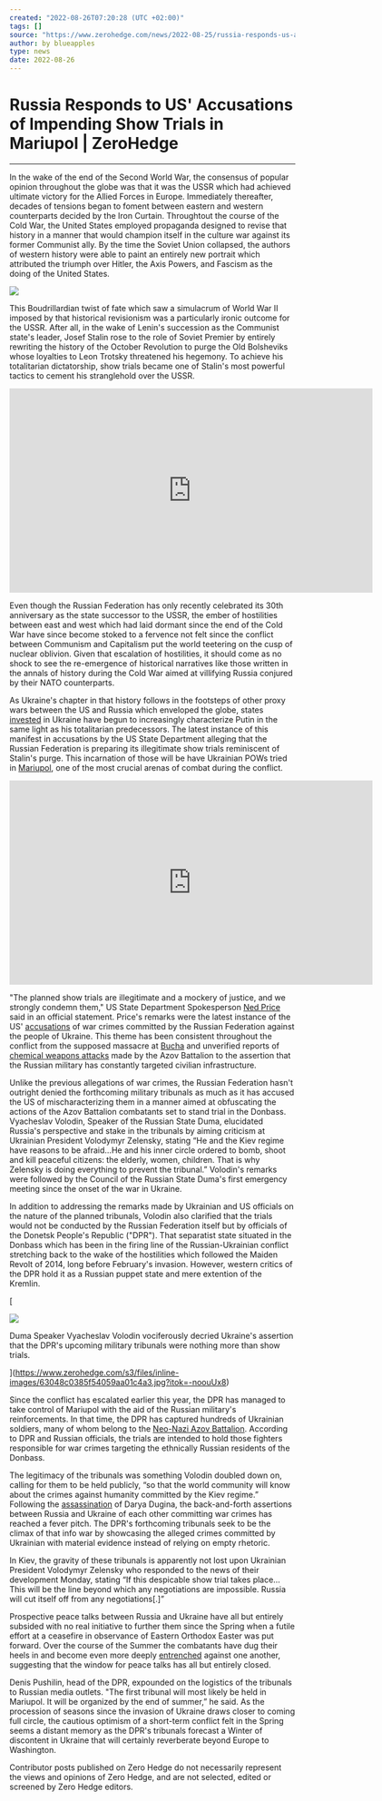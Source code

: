 ```yaml
---
created: "2022-08-26T07:20:28 (UTC +02:00)"
tags: []
source: "https://www.zerohedge.com/news/2022-08-25/russia-responds-us-accusations-impending-show-trials-mariupol"
author: by blueapples
type: news
date: 2022-08-26
---
```


# Russia Responds to US' Accusations of Impending Show Trials in Mariupol | ZeroHedge

---

In the wake of the end of the Second World War, the consensus of popular opinion throughout the globe was that it was the USSR which had achieved ultimate victory for the Allied Forces in Europe. Immediately thereafter, decades of tensions began to foment between eastern and western counterparts decided by the Iron Curtain. Throughtout the course of the Cold War, the United States employed propaganda designed to revise that history in a manner that would champion itself in the culture war against its former Communist ally. By the time the Soviet Union collapsed, the authors of western history were able to paint an entirely new portrait which attributed the triumph over Hitler, the Axis Powers, and Fascism as the doing of the United States.

[![](https://assets.zerohedge.com/s3fs-public/styles/inline_image_mobile/public/inline-images/6eUoctT.png?itok=qk1fX1Df)](https://www.zerohedge.com/s3/files/inline-images/6eUoctT.png?itok=qk1fX1Df)

This Boudrillardian twist of fate which saw a simulacrum of World War II imposed by that historical revisionism was a particularly ironic outcome for the USSR. After all, in the wake of Lenin's succession as the Communist state's leader, Josef Stalin rose to the role of Soviet Premier by entirely rewriting the history of the October Revolution to purge the Old Bolsheviks whose loyalties to Leon Trotsky threatened his hegemony. To achieve his totalitarian dictatorship, show trials became one of Stalin's most powerful tactics to cement his stranglehold over the USSR.

<iframe allowfullscreen="" src="https://www.youtube.com/embed/25JpnWlEfvE" width="640" height="360" frameborder="0"></iframe>

Even though the Russian Federation has only recently celebrated its 30th anniversary as the state successor to the USSR, the ember of hostilities between east and west which had laid dormant since the end of the Cold War have since become stoked to a fervence not felt since the conflict between Communism and Capitalism put the world teetering on the cusp of nuclear oblivion. Given that escalation of hostilities, it should come as no shock to see the re-emergence of historical narratives like those written in the annals of history during the Cold War aimed at villifying Russia conjured by their NATO counterparts.

As Ukraine's chapter in that history follows in the footsteps of other proxy wars between the US and Russia which enveloped the globe, states [invested](https://www.zerohedge.com/geopolitical/us-prepares-3bn-more-ukraine-defense-aid-fight-years-come) in Ukraine have begun to increasingly characterize Putin in the same light as his totalitarian predecessors. The latest instance of this manifest in accusations by the US State Department alleging that the Russian Federation is preparing its illegitimate show trials reminiscent of Stalin's purge. This incarnation of those will be have Ukrainian POWs tried in [Mariupol](https://www.zerohedge.com/geopolitical/mariupol-about-fall-ground-troops-hit-city-streets), one of the most crucial arenas of combat during the conflict.

<iframe allowfullscreen="" src="https://www.youtube.com/embed/0PVcgzKTNik" width="640" height="360" frameborder="0"></iframe>

"The planned show trials are illegitimate and a mockery of justice, and we strongly condemn them," US State Department Spokesperson [Ned Price](https://www.zerohedge.com/political/alex-jones-territory-watch-reporter-destroy-admin-spox-over-russian-false-flag-claims) said in an official statement. Price's remarks were the latest instance of the US' [accusations](https://www.zerohedge.com/geopolitical/un-establishes-formal-war-crimes-tribunal-probe-russian-action-ukraine) of war crimes committed by the Russian Federation against the people of Ukraine. This theme has been consistent throughout the conflict from the supposed massacre at [Bucha](https://www.zerohedge.com/geopolitical/china-gives-1st-response-bucha-killings-telling-west-avoid-unfounded-accusations) and unverified reports of [chemical weapons attacks](https://www.zerohedge.com/geopolitical/pentagon-treats-azov-claims-russian-chemical-attack-caution-after-uk-amplified-them) made by the Azov Battalion to the assertion that the Russian military has constantly targeted civilian infrastructure.

Unlike the previous allegations of war crimes, the Russian Federation hasn't outright denied the forthcoming military tribunals as much as it has accused the US of mischaracterizing them in a manner aimed at obfuscating the actions of the Azov Battalion combatants set to stand trial in the Donbass. Vyacheslav Volodin, Speaker of the Russian State Duma, elucidated Russia's perspective and stake in the tribunals by aiming criticism at Ukrainian President Volodymyr Zelensky, stating “He and the Kiev regime have reasons to be afraid...He and his inner circle ordered to bomb, shoot and kill peaceful citizens: the elderly, women, children. That is why Zelensky is doing everything to prevent the tribunal.” Volodin's remarks were followed by the Council of the Russian State Duma's first emergency meeting since the onset of the war in Ukraine.

In addition to addressing the remarks made by Ukrainian and US officials on the nature of the planned tribunals, Volodin also clarified that the trials would not be conducted by the Russian Federation itself but by officials of the Donetsk People's Republic ("DPR"). That separatist state situated in the Donbass which has been in the firing line of the Russian-Ukrainian conflict stretching back to the wake of the hostilities which followed the Maiden Revolt of 2014, long before February's invasion. However, western critics of the DPR hold it as a Russian puppet state and mere extention of the Kremlin. 

\[

![](https://assets.zerohedge.com/s3fs-public/styles/inline_image_mobile/public/inline-images/63048c0385f54059aa01c4a3.jpg?itok=-noouUx8)

Duma Speaker Vyacheslav Volodin vociferously decried Ukraine's assertion that the DPR's upcoming military tribunals were nothing more than show trials.

\](https://www.zerohedge.com/s3/files/inline-images/63048c0385f54059aa01c4a3.jpg?itok=-noouUx8)

Since the conflict has escalated earlier this year, the DPR has managed to take control of Mariupol with the aid of the Russian military's reinforcements. In that time, the DPR has captured hundreds of Ukrainian soldiers, many of whom belong to the [Neo-Nazi Azov Battalion](https://www.zerohedge.com/news/2022-03-03/ukraines-support-neo-nazi-factions-goes-well-beyond-azov-battalion). According to DPR and Russian officials, the trials are intended to hold those fighters responsible for war crimes targeting the ethnically Russian residents of the Donbass.

The legitimacy of the tribunals was something Volodin doubled down on, calling for them to be held publicly, “so that the world community will know about the crimes against humanity committed by the Kiev regime.” Following the [assassination](https://www.zerohedge.com/news/2022-08-23/meaning-darya-dugina-assassination) of Darya Dugina, the back-and-forth assertions between Russia and Ukraine of each other committing war crimes has reached a fever pitch. The DPR's forthcoming tribunals seek to be the climax of that info war by showcasing the alleged crimes committed by Ukrainian with material evidence instead of relying on empty rhetoric.

In Kiev, the gravity of these tribunals is apparently not lost upon Ukrainian President Volodymyr Zelensky who responded to the news of their development Monday, stating “If this despicable show trial takes place… This will be the line beyond which any negotiations are impossible. Russia will cut itself off from any negotiations\[.\]”

Prospective peace talks between Russia and Ukraine have all but entirely subsided with no real initiative to further them since the Spring when a futile effort at a ceasefire in observance of Eastern Orthodox Easter was put forward. Over the course of the Summer the combatants have dug their heels in and become even more deeply [entrenched](https://www.zerohedge.com/geopolitical/zelensky-thanks-biden-fresh-550m-military-aid-claiming-ukraine-closer-victory) against one another, suggesting that the window for peace talks has all but entirely closed.

Denis Pushilin, head of the DPR, expounded on the logistics of the tribunals to Russian media outlets. "The first tribunal will most likely be held in Mariupol. It will be organized by the end of summer,” he said. As the procession of seasons since the invasion of Ukraine draws closer to coming full circle, the cautious optimism of a short-term conflict felt in the Spring seems a distant memory as the DPR's tribunals forecast a Winter of discontent in Ukraine that will certainly reverberate beyond Europe to Washington.

Contributor posts published on Zero Hedge do not necessarily represent the views and opinions of Zero Hedge, and are not selected, edited or screened by Zero Hedge editors.
